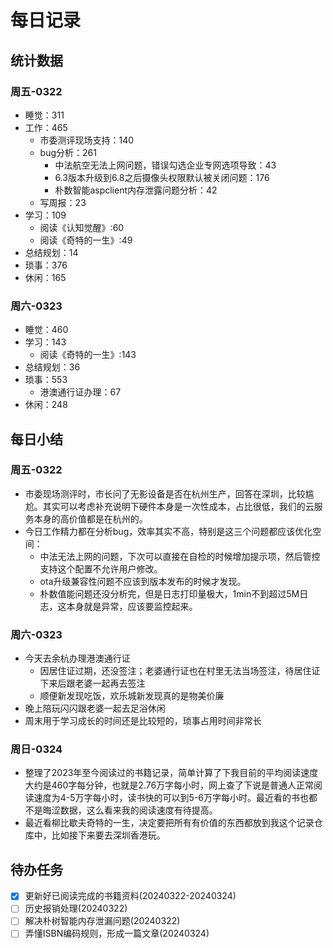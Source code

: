 # 每日记录
## 统计数据
### 周五-0322
* 睡觉：311
* 工作：465
  * 市委测评现场支持：140
  * bug分析：261
    * 中法航空无法上网问题，错误勾选企业专网选项导致：43
    * 6.3版本升级到6.8之后摄像头权限默认被关闭问题：176
    * 朴数智能aspclient内存泄露问题分析：42
  * 写周报：23
* 学习：109
  * 阅读《认知觉醒》:60
  * 阅读《奇特的一生》:49
* 总结规划：14
* 琐事：376
* 休闲：165
### 周六-0323
* 睡觉：460
* 学习：143
  * 阅读《奇特的一生》:143
* 总结规划：36
* 琐事：553
  * 港澳通行证办理：67
* 休闲：248
## 每日小结
### 周五-0322
* 市委现场测评时，市长问了无影设备是否在杭州生产，回答在深圳，比较尴尬。其实可以考虑补充说明下硬件本身是一次性成本，占比很低，我们的云服务本身的高价值都是在杭州的。
* 今日工作精力都在分析bug，效率其实不高，特别是这三个问题都应该优化空间：
  * 中法无法上网的问题，下次可以直接在自检的时候增加提示项，然后管控支持这个配置不允许用户修改。
  * ota升级兼容性问题不应该到版本发布的时候才发现。
  * 朴数值能问题还没分析完，但是日志打印量极大，1min不到超过5M日志，这本身就是异常，应该要监控起来。
### 周六-0323
* 今天去余杭办理港澳通行证
  * 因居住证过期，还没签注；老婆通行证也在村里无法当场签注，待居住证下来后跟老婆一起再去签注
  * 顺便新发现吃饭，欢乐城新发现真的是物美价廉
* 晚上陪玩闪闪跟老婆一起去足浴休闲
* 周末用于学习成长的时间还是比较短的，琐事占用时间非常长
### 周日-0324
* 整理了2023年至今阅读过的书籍记录，简单计算了下我目前的平均阅读速度大约是460字每分钟，也就是2.76万字每小时，网上查了下说是普通人正常阅读速度为4-5万字每小时，读书快的可以到5-6万字每小时。最近看的书也都不是晦涩数据，这么看来我的阅读速度有待提高。
* 最近看柳比歇夫奇特的一生，决定要把所有有价值的东西都放到我这个记录仓库中，比如接下来要去深圳香港玩。
## 待办任务
- [x] 更新好已阅读完成的书籍资料(20240322-20240324)
- [ ] 历史报销处理(20240322)
- [ ] 解决朴树智能内存泄漏问题(20240322)
- [ ] 弄懂ISBN编码规则，形成一篇文章(20240324)